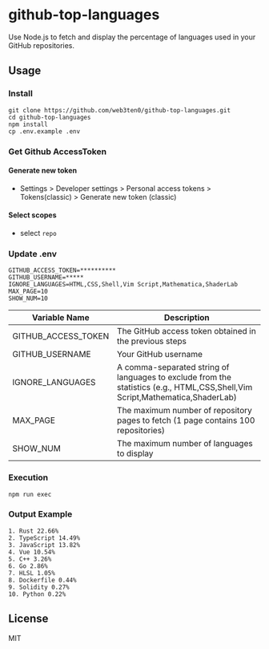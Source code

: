 # github-top-languages

Use Node.js to fetch and display the percentage of languages used in your GitHub repositories.

## Usage

### Install

```shell
git clone https://github.com/web3ten0/github-top-languages.git
cd github-top-languages
npm install
cp .env.example .env
```

### Get Github AccessToken

#### Generate new token

- Settings > Developer settings > Personal access tokens > Tokens(classic) > Generate new token (classic)

#### Select scopes

- select `repo`

### Update .env

```
GITHUB_ACCESS_TOKEN=**********
GITHUB_USERNAME=*****
IGNORE_LANGUAGES=HTML,CSS,Shell,Vim Script,Mathematica,ShaderLab
MAX_PAGE=10
SHOW_NUM=10
```

| Variable Name       | Description                                                                                                                  |
| ------------------- | ---------------------------------------------------------------------------------------------------------------------------- |
| GITHUB_ACCESS_TOKEN | The GitHub access token obtained in the previous steps                                                                       |
| GITHUB_USERNAME     | Your GitHub username                                                                                                         |
| IGNORE_LANGUAGES    | A comma-separated string of languages to exclude from the statistics (e.g., HTML,CSS,Shell,Vim Script,Mathematica,ShaderLab) |
| MAX_PAGE            | The maximum number of repository pages to fetch (1 page contains 100 repositories)                                           |
| SHOW_NUM            | The maximum number of languages to display                                                                                   |

### Execution

```shell
npm run exec
```

### Output Example

```shell
1. Rust 22.66%
2. TypeScript 14.49%
3. JavaScript 13.82%
4. Vue 10.54%
5. C++ 3.26%
6. Go 2.86%
7. HLSL 1.05%
8. Dockerfile 0.44%
9. Solidity 0.27%
10. Python 0.22%
```

## License

MIT
